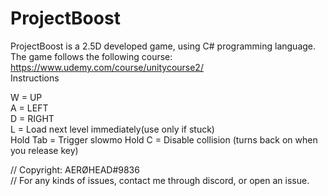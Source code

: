 # ProjectBoost

ProjectBoost is a 2.5D developed game, using C# programming language. \
The game follows the following course: https://www.udemy.com/course/unitycourse2/ \
Instructions
 
W = UP\
A = LEFT\
D = RIGHT\
L = Load next level immediately(use only if stuck)\
Hold Tab = Trigger slowmo 
Hold C = Disable collision (turns back on when you release key)


// Copyright: AERØHEAD#9836 \
// For any kinds of issues, contact me through discord, or open an issue.
